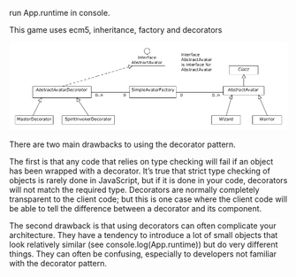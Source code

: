 run App.runtime in console.

This game uses ecm5, inheritance, factory and decorators


![ttt](uml/avatars.png)

There are two main drawbacks to using the decorator pattern.

The first is that any code that relies on type checking will fail if an object has been wrapped with a decorator. It’s true that
strict type checking of objects is rarely done in JavaScript, but if it is done in your code, decorators will not match the required type.
Decorators are normally completely transparent to the client code; but this is one case where the client code will be able to tell the difference between
a decorator and its component.

The second drawback is that using decorators can often complicate your architecture.
They have a tendency to introduce a lot of small objects that look relatively similar (see console.log(App.runtime)) but do very different things. They can often be confusing, especially to
developers not familiar with the decorator pattern.
